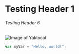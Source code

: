 # Testing Header 1
###### Testing Header 6

![Image of Yaktocat](https://octodex.github.com/images/yaktocat.png)

``` javascript
var myVar = "Hello, world!";
```
